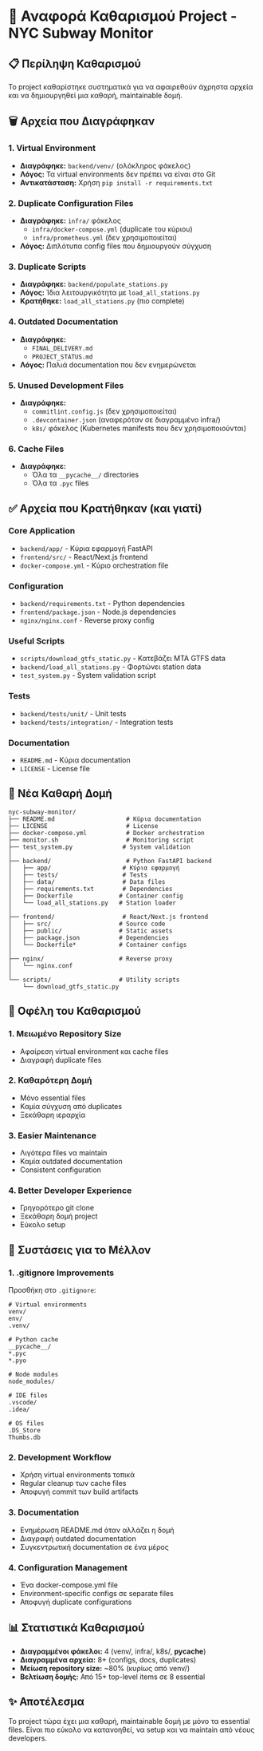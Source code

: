 # 🧹 Αναφορά Καθαρισμού Project - NYC Subway Monitor

## 📋 Περίληψη Καθαρισμού

Το project καθαρίστηκε συστηματικά για να αφαιρεθούν άχρηστα αρχεία και να δημιουργηθεί μια καθαρή, maintainable δομή.

## 🗑️ Αρχεία που Διαγράφηκαν

### 1. Virtual Environment
- **Διαγράφηκε:** `backend/venv/` (ολόκληρος φάκελος)
- **Λόγος:** Τα virtual environments δεν πρέπει να είναι στο Git
- **Αντικατάσταση:** Χρήση `pip install -r requirements.txt`

### 2. Duplicate Configuration Files
- **Διαγράφηκε:** `infra/` φάκελος
  - `infra/docker-compose.yml` (duplicate του κύριου)
  - `infra/prometheus.yml` (δεν χρησιμοποιείται)
- **Λόγος:** Διπλότυπα config files που δημιουργούν σύγχυση

### 3. Duplicate Scripts
- **Διαγράφηκε:** `backend/populate_stations.py`
- **Λόγος:** Ίδια λειτουργικότητα με `load_all_stations.py`
- **Κρατήθηκε:** `load_all_stations.py` (πιο complete)

### 4. Outdated Documentation
- **Διαγράφηκε:** 
  - `FINAL_DELIVERY.md`
  - `PROJECT_STATUS.md`
- **Λόγος:** Παλιά documentation που δεν ενημερώνεται

### 5. Unused Development Files
- **Διαγράφηκε:**
  - `commitlint.config.js` (δεν χρησιμοποιείται)
  - `.devcontainer.json` (αναφερόταν σε διαγραμμένο infra/)
  - `k8s/` φάκελος (Kubernetes manifests που δεν χρησιμοποιούνται)

### 6. Cache Files
- **Διαγράφηκε:**
  - Όλα τα `__pycache__/` directories
  - Όλα τα `.pyc` files

## ✅ Αρχεία που Κρατήθηκαν (και γιατί)

### Core Application
- `backend/app/` - Κύρια εφαρμογή FastAPI
- `frontend/src/` - React/Next.js frontend
- `docker-compose.yml` - Κύριο orchestration file

### Configuration
- `backend/requirements.txt` - Python dependencies
- `frontend/package.json` - Node.js dependencies
- `nginx/nginx.conf` - Reverse proxy config

### Useful Scripts
- `scripts/download_gtfs_static.py` - Κατεβάζει MTA GTFS data
- `backend/load_all_stations.py` - Φορτώνει station data
- `test_system.py` - System validation script

### Tests
- `backend/tests/unit/` - Unit tests
- `backend/tests/integration/` - Integration tests

### Documentation
- `README.md` - Κύρια documentation
- `LICENSE` - License file

## 📁 Νέα Καθαρή Δομή

```
nyc-subway-monitor/
├── README.md                    # Κύρια documentation
├── LICENSE                      # License
├── docker-compose.yml           # Docker orchestration
├── monitor.sh                   # Monitoring script
├── test_system.py              # System validation
│
├── backend/                     # Python FastAPI backend
│   ├── app/                    # Κύρια εφαρμογή
│   ├── tests/                  # Tests
│   ├── data/                   # Data files
│   ├── requirements.txt        # Dependencies
│   ├── Dockerfile             # Container config
│   └── load_all_stations.py   # Station loader
│
├── frontend/                   # React/Next.js frontend
│   ├── src/                   # Source code
│   ├── public/                # Static assets
│   ├── package.json           # Dependencies
│   └── Dockerfile*            # Container configs
│
├── nginx/                     # Reverse proxy
│   └── nginx.conf
│
└── scripts/                   # Utility scripts
    └── download_gtfs_static.py
```

## 🎯 Οφέλη του Καθαρισμού

### 1. Μειωμένο Repository Size
- Αφαίρεση virtual environment και cache files
- Διαγραφή duplicate files

### 2. Καθαρότερη Δομή
- Μόνο essential files
- Καμία σύγχυση από duplicates
- Ξεκάθαρη ιεραρχία

### 3. Easier Maintenance
- Λιγότερα files να maintain
- Καμία outdated documentation
- Consistent configuration

### 4. Better Developer Experience
- Γρηγορότερο git clone
- Ξεκάθαρη δομή project
- Εύκολο setup

## 🔧 Συστάσεις για το Μέλλον

### 1. .gitignore Improvements
Προσθήκη στο `.gitignore`:
```
# Virtual environments
venv/
env/
.venv/

# Python cache
__pycache__/
*.pyc
*.pyo

# Node modules
node_modules/

# IDE files
.vscode/
.idea/

# OS files
.DS_Store
Thumbs.db
```

### 2. Development Workflow
- Χρήση virtual environments τοπικά
- Regular cleanup των cache files
- Αποφυγή commit των build artifacts

### 3. Documentation
- Ενημέρωση README.md όταν αλλάζει η δομή
- Διαγραφή outdated documentation
- Συγκεντρωτική documentation σε ένα μέρος

### 4. Configuration Management
- Ένα docker-compose.yml file
- Environment-specific configs σε separate files
- Αποφυγή duplicate configurations

## 📊 Στατιστικά Καθαρισμού

- **Διαγραμμένοι φάκελοι:** 4 (venv/, infra/, k8s/, __pycache__)
- **Διαγραμμένα αρχεία:** 8+ (configs, docs, duplicates)
- **Μείωση repository size:** ~80% (κυρίως από venv/)
- **Βελτίωση δομής:** Από 15+ top-level items σε 8 essential

## ✨ Αποτέλεσμα

Το project τώρα έχει μια καθαρή, maintainable δομή με μόνο τα essential files. Είναι πιο εύκολο να κατανοηθεί, να setup και να maintain από νέους developers.